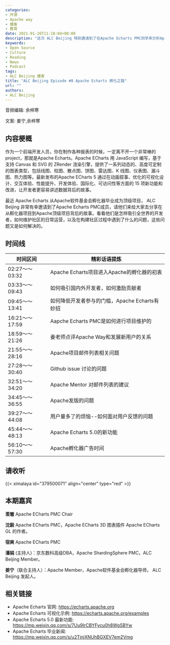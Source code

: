 ```yaml
---
categories:
- 开源
- Apache way
- 播客
- 教育
date: 2021-01-26T11:18:04+08:00
description: "这次 ALC Beijing 特别邀请到了在Apache Echarts PMC同学来分析Apache孵化的心路历程。"
keywords:
- Open Source
- Culture
- Reading
- News
- Podcast
tags:
- ALC Beijing 播客
title: "ALC Beijing Episode #8 Apache Echarts 孵化之路"
url: ""
authors:
- ALC Beijing
---
```


音频编辑: 余梓寒

文案:  姜宁,余梓寒

## 内容梗概

作为一个前端开发人员，你在制作各种报表的时候，一定离不开一个非常棒的project，那就是Apache Echarts。Apache ECharts 用 JavaScript 编写，基于支持 Canvas 和 SVG 的 ZRender 渲染引擎，提供了一系列动态的、高度可定制的图表类型，包括线图、柱图、散点图、饼图、雷达图、K 线图、仪表图、漏斗图、热力图等。最新发布的Apache ECharts 5 通过在动画叙事、优化的可视化设计、交互体验、性能提升、开发体验、国际化、可访问性等方面的 15 项新功能和改进，让开发者更容易讲述数据背后的故事。

最近 Apache Echarts 从Apache软件基金会孵化器毕业成为顶级项目， ALC Beijing 非常有幸邀请到了Apache Echarts PMC成员，请他们来给大家去分享在从孵化器项目到Apache顶级项目背后的故事。看看他们是怎样吸引全世界的开发者，如何维护社区的日常运营，以及在构建社区过程中遇到了什么的问题，这些问题又是如何解决的。


## 时间线

| 时间区间         | 精彩话语提炼                                                 |
| ---------------- | ------------------------------------------------------------ |
| 02:27～～03:32     | Apache Echarts项目进入Apache的孵化器的初衷  |
| 03:33～～09:43     | 如何吸引国内外开发者，如何激励贡献者          |
| 09:45～～13:41     | 如何降低开发者参与的门槛，Apache Echarts有妙招      |     
| 16:21～～17:59     | Aapche Echarts PMC是如何进行项目维护的            |
| 18:59～～21:26     | 姜老师点评Apache Way和发展新用户的关系      |
| 21:55～～28:16     | Apache项目邮件列表相关问题                 |
| 27:28～～30:40     | Github issue 讨论的问题                  |
| 32:51～～34:20     | Apache Mentor 对邮件列表的建议            |
| 34:45～～36:55     | Apache发版的问题                           |
| 39:27～～44:08     | 用户量多了的烦恼--如何面对用户反馈的问题 |
| 45:44～～48:13     | Apache Echarts 5.0的新功能                         |
| 56:10～～57:30     | Apache孵化器广告时间              |

## 请收听

{{< ximalaya id="379500071" align="center" type="red" >}}


## 本期嘉宾
**羡辙** Apache ECharts PMC Chair

**沈毅** Apache ECharts PMC，Apache ECharts 3D 图表插件 Apache ECharts GL 的作者。

**宿爽** Apache ECharts PMC

**潘娟** (主持人)：京东数科高级DBA，Apache ShardingSphere PMC，ALC Beijing Member。

**姜宁**（联合主持人）：Apache Member，Apache软件基金会孵化器导师， ALC Beijing 发起人。


## 相关链接

* Apache Echarts 官网: https://echarts.apache.org
* Apache Echarts 可视化示例: https://echarts.apache.org/examples
* Apache Echarts 5.0 最新功能: https://mp.weixin.qq.com/s/7Uu9IrCBYFycu0h8WgSBYw
* Apache Echarts 毕业新闻: https://mp.weixin.qq.com/s/u2TjnjXNUhBGXEV7em2Vmg
